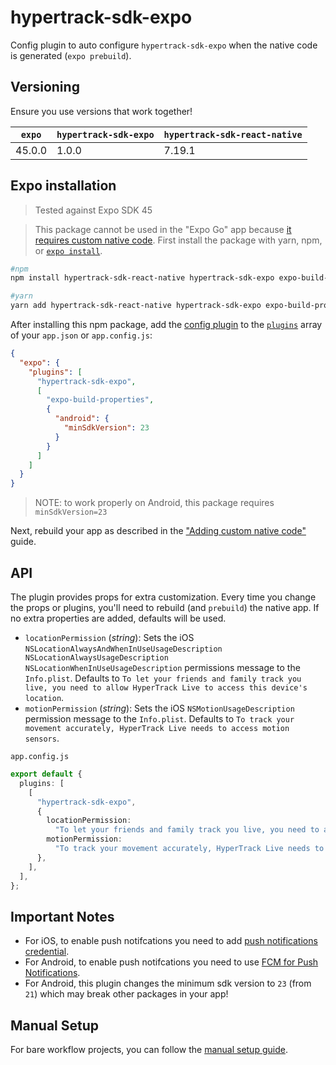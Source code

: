 # hypertrack-sdk-expo

Config plugin to auto configure `hypertrack-sdk-expo` when the native code is generated (`expo prebuild`).

## Versioning

Ensure you use versions that work together!

| `expo` | `hypertrack-sdk-expo` | `hypertrack-sdk-react-native` |
| ------ | --------------------- | ----------------------------- |
| 45.0.0 | 1.0.0                 | 7.19.1                        |

## Expo installation

> Tested against Expo SDK 45

> This package cannot be used in the "Expo Go" app because [it requires custom native code](https://docs.expo.io/workflow/customizing/).
> First install the package with yarn, npm, or [`expo install`](https://docs.expo.io/workflow/expo-cli/#expo-install).

```sh
#npm
npm install hypertrack-sdk-react-native hypertrack-sdk-expo expo-build-properties

#yarn
yarn add hypertrack-sdk-react-native hypertrack-sdk-expo expo-build-properties
```

After installing this npm package, add the [config plugin](https://docs.expo.io/guides/config-plugins/) to the [`plugins`](https://docs.expo.io/versions/latest/config/app/#plugins) array of your `app.json` or `app.config.js`:

```json
{
  "expo": {
    "plugins": [
      "hypertrack-sdk-expo",
      [
        "expo-build-properties",
        {
          "android": {
            "minSdkVersion": 23
          }
        }
      ]
    ]
  }
}
```

> NOTE: to work properly on Android, this package requires `minSdkVersion=23`

Next, rebuild your app as described in the ["Adding custom native code"](https://docs.expo.io/workflow/customizing/) guide.

## API

The plugin provides props for extra customization. Every time you change the props or plugins, you'll need to rebuild (and `prebuild`) the native app. If no extra properties are added, defaults will be used.

- `locationPermission` (_string_): Sets the iOS `NSLocationAlwaysAndWhenInUseUsageDescription NSLocationAlwaysUsageDescription NSLocationWhenInUseUsageDescription` permissions message to the `Info.plist`. Defaults to `To let your friends and family track you live, you need to allow HyperTrack Live to access this device's location`.
- `motionPermission` (_string_): Sets the iOS `NSMotionUsageDescription` permission message to the `Info.plist`. Defaults to `To track your movement accurately, HyperTrack Live needs to access motion sensors`.

`app.config.js`

```ts
export default {
  plugins: [
    [
      "hypertrack-sdk-expo",
      {
        locationPermission:
          "To let your friends and family track you live, you need to allow HyperTrack Live to access this device's location",
        motionPermission:
          "To track your movement accurately, HyperTrack Live needs to access motion sensors",
      },
    ],
  ],
};
```

## Important Notes

- For iOS, to enable push notifcations you need to add [push notifications credential](https://docs.expo.dev/app-signing/managed-credentials/#ios).
- For Android, to enable push notifcations you need to use [FCM for Push Notifications](https://docs.expo.dev/push-notifications/using-fcm/).
- For Android, this plugin changes the minimum sdk version to `23` (from `21`) which may break other packages in your app!

## Manual Setup

For bare workflow projects, you can follow the [manual setup guide](https://hypertrack.com/docs/install-sdk-react-native/#step-4-set-up-silent-push-notifications).

